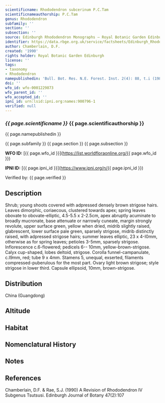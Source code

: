 ```yaml
---
scientificname: Rhododendron subcerinum P.C.Tam
scientificnameauthorship: P.C.Tam
genus: Rhododendron
subfamily: ''
section: ''
subsection: ''
source: Edinburgh Rhododendron Monographs – Royal Botanic Garden Edinburgh
identifier: https://data.rbge.org.uk/service/factsheets/Edinburgh_Rhododendron_Monographs.xhtml
author: Chamberlain, D.F.
created: '1990'
rights holder: Royal Botanic Garden Edinburgh
license: ''
tags:
- taxonomy
- Rhododendron
namepublishedin: 'Bull. Bot. Res. N.E. Forest. Inst. 2(4): 88, t.i (1982)'
doi: ''
wfo_id: wfo-0001229873
wfo_parent_id: ''
wfo_accepted_id: ''
ipni_id: urn:lsid:ipni.org:names:900796-1
verified: null
---
```

### _{{ page.scientificname }}_ {{ page.scientificauthorship }}
 {{ page.namepublishedin }}

{{ page.subfamily }} {{ page.section }} {{ page.subsection }}

**WFO ID:** [{{ page.wfo_id }}](https://list.worldfloraonline.org/{{ page.wfo_id }})

**IPNI ID:** [{{ page.ipni_id }}](https://www.ipni.org/n/{{ page.ipni_id }})

Verified by: {{ page.verified }}



## Description
Shrub; young shoots covered with adpressed densely brown strigose hairs. Leaves dimorphic, coriaecous, clustered towards apex; spring leaves obovate to obovate-elliptic, 4.5-5.5 x 2-2.5cm, apex abruptly acuminate to broadly mucronate, base attenuate or narrowly cuneate, margin strongly revolute, upper surface green, yellow when dried, midrib slightly raised, glabrescent, lower surface pale green, sparsely strigose, midrib distinctly raised, with adpressed strigose hairs; summer leaves elliptic, 23 x 4-I0mm, otherwise as for spring leaves; petioles 3-5mm, sparsely strigose. Inflorescence c.6-flowered; pedicels 6-- 10mm, yellow-brown-strigose. Calyx cup-shaped, lobes deltoid, strigose. Corolla funnel-campanulate, c.l9mm, red; tube 9 x 4mm. Stamens 5, unequal, exserted, filaments compressed-puberulous for the most part. Ovary light brown strigose; style strigose in lower third. Capsule ellipsoid, 10mm, brown-strigose.

## Distribution
China (Guangdong)

## Altitude


## Habitat


## Nomenclatural History

                       
## Notes


## References

Chamberlain, D.F. & Rae, S.J. (1990) A Revision of Rhododendron IV Subgenus Tsutsusi. Edinburgh Journal of Botany 47(2):107
